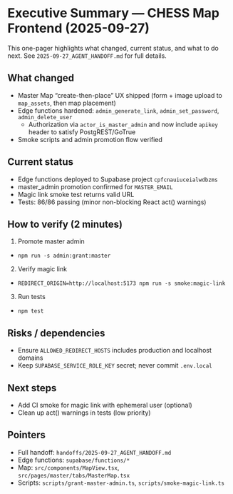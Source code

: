 # Executive Summary — CHESS Map Frontend (2025-09-27)

This one-pager highlights what changed, current status, and what to do next. See `2025-09-27_AGENT_HANDOFF.md` for full details.

## What changed

- Master Map “create-then-place” UX shipped (form + image upload to `map_assets`, then map placement)
- Edge functions hardened: `admin_generate_link`, `admin_set_password`, `admin_delete_user`
  - Authorization via `actor_is_master_admin` and now include `apikey` header to satisfy PostgREST/GoTrue
- Smoke scripts and admin promotion flow verified

## Current status

- Edge functions deployed to Supabase project `cpfcnauiuceialwdbzms`
- master_admin promotion confirmed for `MASTER_EMAIL`
- Magic link smoke test returns valid URL
- Tests: 86/86 passing (minor non-blocking React act() warnings)

## How to verify (2 minutes)

1. Promote master admin

- `npm run -s admin:grant:master`

2. Verify magic link

- `REDIRECT_ORIGIN=http://localhost:5173 npm run -s smoke:magic-link`

3. Run tests

- `npm test`

## Risks / dependencies

- Ensure `ALLOWED_REDIRECT_HOSTS` includes production and localhost domains
- Keep `SUPABASE_SERVICE_ROLE_KEY` secret; never commit `.env.local`

## Next steps

- Add CI smoke for magic link with ephemeral user (optional)
- Clean up act() warnings in tests (low priority)

## Pointers

- Full handoff: `handoffs/2025-09-27_AGENT_HANDOFF.md`
- Edge functions: `supabase/functions/*`
- Map: `src/components/MapView.tsx`, `src/pages/master/tabs/MasterMap.tsx`
- Scripts: `scripts/grant-master-admin.ts`, `scripts/smoke-magic-link.ts`

